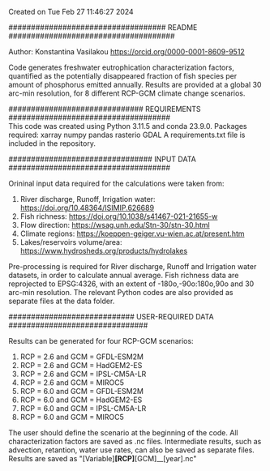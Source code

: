 Created on Tue Feb 27 11:46:27 2024

################################### README ##################################### 

Author: Konstantina Vasilakou
https://orcid.org/0000-0001-8609-9512

Code generates freshwater eutrophication characterization factors, quantified as the potentially disappeared fraction of fish species per amount of phosphorus emitted annually.
Results are provided at a global 30 arc-min resolution, for 8 different RCP-GCM climate change scenarios.

############################## REQUIREMENTS ####################################                             
This code was created using Python 3.11.5 and conda 23.9.0.
Packages required:
xarray
numpy
pandas
rasterio
GDAL
A requirements.txt file is included in the repository.

################################ INPUT DATA ####################################

Orininal input data required for the calculations were taken from:
1. River discharge, Runoff, Irrigation water: https://doi.org/10.48364/ISIMIP.626689
2. Fish richness: https://doi.org/10.1038/s41467-021-21655-w
3. Flow direction: https://wsag.unh.edu/Stn-30/stn-30.html
4. Climate regions: https://koeppen-geiger.vu-wien.ac.at/present.htm
5. Lakes/reservoirs volume/area: https://www.hydrosheds.org/products/hydrolakes

Pre-processing is required for River discharge, Runoff and Irrigation water datasets, in order to calculate annual average.
Fish richness data are reprojected to EPSG:4326, with an extent of -180o,-90o:180o,90o and 30 arc-min resolution.
The relevant Python codes are also provided as separate files at the data folder.

############################ USER-REQUIRED DATA ###############################

Results can be generated for four RCP-GCM scenarios:
1. RCP = 2.6 and GCM = GFDL-ESM2M
2. RCP = 2.6 and GCM = HadGEM2-ES
3. RCP = 2.6 and GCM = IPSL-CM5A-LR
4. RCP = 2.6 and GCM = MIROC5
5. RCP = 6.0 and GCM = GFDL-ESM2M
6. RCP = 6.0 and GCM = HadGEM2-ES
7. RCP = 6.0 and GCM = IPSL-CM5A-LR
8. RCP = 6.0 and GCM = MIROC5

The user should define the scenario at the beginning of the code.
All characterization factors are saved as .nc files.
Intermediate results, such as advection, retantion, water use rates, can also be saved as separate files.
Results are saved as "[Variable]__[RCP]__[GCM]__[year].nc"
